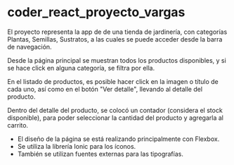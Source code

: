 # coder_react_proyecto_vargas

El proyecto representa la app de de una tienda de jardinería, con categorías Plantas, Semillas, Sustratos, a las cuales se puede acceder desde la barra de navegación.

Desde la página principal se muestran todos los productos disponibles, y si se hace click en alguna categoría, se filtra por ella.

En el listado de productos, es posible hacer click en la imagen o título de cada uno, así como en el botón "Ver detalle", llevando al detalle del producto.

Dentro del detalle del producto, se colocó un contador (considera el stock disponible), para poder seleccionar la cantidad del producto y agregarla al carrito.

- El diseño de la página se está realizando principalmente con Flexbox.
- Se utiliza la librería Ionic para los íconos.
- También se utilizan fuentes externas para las tipografías.